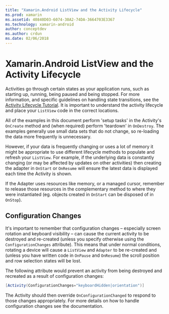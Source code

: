 ```yaml
---
title: "Xamarin.Android ListView and the Activity Lifecycle"
ms.prod: xamarin
ms.assetid: 40840D03-6074-30A2-74DA-3664703E3367
ms.technology: xamarin-android
author: conceptdev
ms.author: crdun
ms.date: 02/06/2018
---
```


# Xamarin.Android ListView and the Activity Lifecycle

Activities go through certain states as your application runs, such as
starting up, running, being paused and being stopped. For more
information, and specific guidelines on handling state transitions, see the
[Activity Lifecycle Tutorial](~/android/app-fundamentals/activity-lifecycle/index.md).
It is important to understand the activity lifecycle and place your
`ListView` code in the correct locations.

All of the examples in this document perform 'setup tasks' in the
Activity's `OnCreate` method and (when required) perform
'teardown' in `OnDestroy`. The examples generally use small data
sets that do not change, so re-loading the data more frequently is
unnecessary.

However, if your data is frequently changing or uses a lot of memory it
might be appropriate to use different lifecycle methods to populate and
refresh your `ListView`. For example, if the underlying data is
constantly changing (or may be affected by updates on other activities)
then creating the adapter in `OnStart` or `OnResume` will ensure the
latest data is displayed each time the Activity is shown.

If the Adapter uses resources like memory, or a managed cursor,
remember to release those resources in the complementary method to
where they were instantiated (eg. objects created in `OnStart` can be
disposed of in `OnStop`).

## Configuration Changes

It's important to remember that configuration changes &ndash; especially
screen rotation and keyboard visibility &ndash; can cause the current
activity to be destroyed and re-created (unless you specify otherwise using 
the `ConfigurationChanges` attribute). This means that under
normal conditions, rotating a device will cause a `ListView` and
`Adapter` to be re-created and (unless you have written code in
`OnPause` and `OnResume`) the scroll position and row selection states
will be lost.

The following attribute would prevent an activity from being destroyed and
recreated as a result of configuration changes:

```csharp
[Activity(ConfigurationChanges="keyboardHidden|orientation")]
```

The Activity should then override `OnConfigurationChanged` to respond
to those changes appropriately. For more details on how to handle
configuration changes see the documentation.
